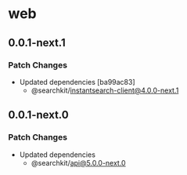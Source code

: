 # web

## 0.0.1-next.1

### Patch Changes

- Updated dependencies [ba99ac83]
  - @searchkit/instantsearch-client@4.0.0-next.1

## 0.0.1-next.0

### Patch Changes

- Updated dependencies
  - @searchkit/api@5.0.0-next.0
